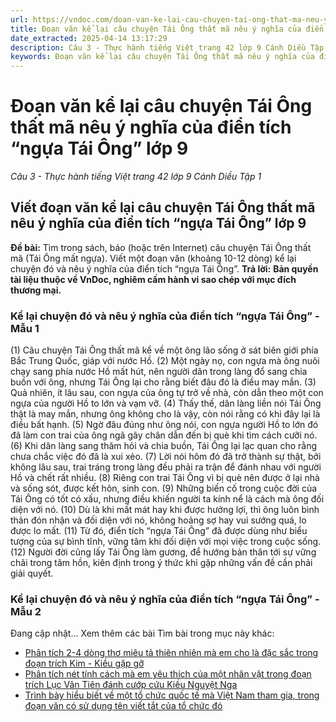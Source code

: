 ```yaml
---
url: https://vndoc.com/doan-van-ke-lai-cau-chuyen-tai-ong-that-ma-neu-y-nghia-cua-dien-tich-ngua-tai-ong-lop-9-326479
title: Đoạn văn kể lại câu chuyện Tái Ông thất mã nêu ý nghĩa của điển tích “ngựa Tái Ông” lớp 9 - Câu 3 - Thực hành tiếng Việt trang 42 lớp 9 Cánh Diều Tập 1 - VnDoc.com
date_extracted: 2025-04-14 13:17:29
description: Câu 3 - Thực hành tiếng Việt trang 42 lớp 9 Cánh Diều Tập 1 do VnDoc biện soạn, nhằm giúp các em HS có thêm tài liệu tham khảo và có những ý tưởng đa dạng khi thực hành kĩ năng Viết ở lớp 9.
keywords: Đoạn văn kể lại câu chuyện Tái Ông thất mã nêu ý nghĩa của điển tích ngựa Tái Ông lớp 9,Câu 4 Thực hành tiếng Việt trang 42 lớp 9 Cánh Diều Tập 1,kể lại câu chuyện Tái Ông thất mã nêu ý nghĩa của điển tích ngựa Tái Ông,nêu ý nghĩa của điển tích ngựa Tái Ông,kể lại câu chuyện Tái Ông thất mã
---
```


# Đoạn văn kể lại câu chuyện Tái Ông thất mã nêu ý nghĩa của điển tích “ngựa Tái Ông” lớp 9
 _Câu 3 - Thực hành tiếng Việt trang 42 lớp 9 Cánh Diều Tập 1_
## **Viết đoạn văn kể lại câu chuyện Tái Ông thất mã nêu ý nghĩa của điển tích “ngựa Tái Ông” lớp 9**
**Đề bài:** Tìm trong sách, báo \(hoặc trên Internet\) câu chuyện Tái Ông thất mã \(Tái Ông mất ngựa\). Viết một đoạn văn \(khoảng 10-12 dòng\) kể lại chuyện đó và nêu ý nghĩa của điển tích “ngựa Tái Ông”.
**Trả lời:**
**Bản quyền tài liệu thuộc về VnDoc, nghiêm cấm hành vi sao chép với mục đích thương mại.**
### Kể lại chuyện đó và nêu ý nghĩa của điển tích “ngựa Tái Ông” - Mẫu 1
\(1\) Câu chuyện Tái Ông thất mã kể về một ông lão sống ở sát biên giới phía Bắc Trung Quốc, giáp với nước Hồ. \(2\) Một ngày nọ, con ngựa mà ông nuôi chạy sang phía nước Hồ mất hút, nên người dân trong làng đổ sang chia buồn với ông, nhưng Tái Ông lại cho rằng biết đâu đó là điều may mắn. \(3\) Quả nhiên, ít lâu sau, con ngựa của ông tự trở về nhà, còn dẫn theo một con ngựa của người Hồ to lớn và vạm vỡ. \(4\) Thấy thế, dân làng liền nói Tái Ông thật là may mắn, nhưng ông không cho là vậy, còn nói rằng có khi đây lại là điều bất hạnh. \(5\) Ngờ đâu đúng như ông nói, con ngựa người Hồ to lớn đó đã làm con trai của ông ngã gãy chân dẫn đến bị què khi tìm cách cưỡi nó. \(6\) Khi dân làng sang thăm hỏi và chia buồn, Tái Ông lại lạc quan cho rằng chưa chắc việc đó đã là xui xẻo. \(7\) Lời nói hôm đó đã trở thành sự thật, bởi không lâu sau, trai tráng trong làng đều phải ra trận để đánh nhau với người Hồ và chết rất nhiều. \(8\) Riêng con trai Tái Ông vì bị què nên được ở lại nhà và sống sót, được kết hôn, sinh con. \(9\) Những biến cố trong cuộc đời của Tái Ông có tốt có xấu, nhưng điều khiến người ta kính nể là cách mà ông đối diện với nó. \(10\) Dù là khi mất mát hay khi được hưởng lợi, thì ông luôn bình thản đón nhận và đối diện với nó, không hoảng sợ hay vui sướng quá, lo được lo mất. \(11\) Từ đó, điển tích “ngựa Tái Ông” đã được dùng như biểu tượng của sự bình tĩnh, vững tâm khi đối diện với mọi việc trong cuộc sống. \(12\) Người đời cũng lấy Tái Ông làm gương, để hướng bản thân tới sự vững chãi trong tâm hồn, kiên định trong ý thức khi gặp những vấn đề cần phải giải quyết.
### Kể lại chuyện đó và nêu ý nghĩa của điển tích “ngựa Tái Ông” - Mẫu 2
Đang cập nhật…
Xem thêm các bài Tìm bài trong mục này khác:
  * [Phân tích 2-4 dòng thơ miêu tả thiên nhiên mà em cho là đặc sắc trong đoạn trích Kim - Kiều gặp gỡ](</doan-van-phan-tich-2-4-dong-tho-mieu-ta-thien-nhien-ma-em-cho-la-dac-sac-trong-doan-trich-kim-kieu-gap-go-lop-9-326338>)
  * [Phân tích nét tính cách mà em yêu thích của một nhân vật trong đoạn trích Lục Vân Tiên đánh cướp cứu Kiều Nguyệt Nga](</doan-van-phan-tich-net-tinh-cach-ma-em-yeu-thich-cua-mot-nhan-vat-trong-doan-trich-luc-van-tien-danh-cuop-cuu-kieu-nguyet-nga-lop-9-326339>)
  * [Trình bày hiểu biết về một tổ chức quốc tế mà Việt Nam tham gia, trong đoạn văn có sử dụng tên viết tắt của tổ chức đó](</doan-van-trinh-bay-hieu-biet-ve-mot-to-chuc-quoc-te-ma-viet-nam-tham-gia-trong-doan-van-co-su-dung-ten-viet-tat-cua-to-chuc-do-326480>)

